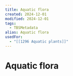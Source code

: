 ```yaml
---
title: Aquatic flora
created: 2024-12-01
modified: 2024-12-01
tags:
  - TBSMetadata
alias: Aquatic flora
usedFor:
  - "[[1296 Aquatic plants]]"
---
```

# Aquatic flora
